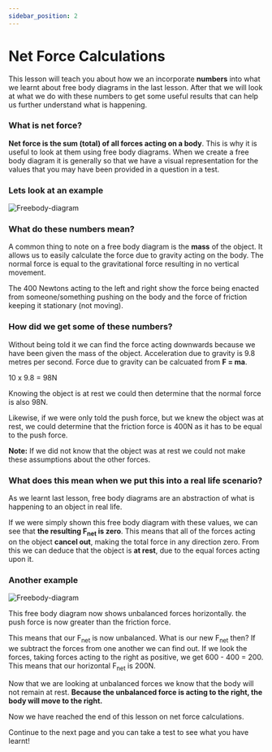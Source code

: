 ```yaml
---
sidebar_position: 2
---
```


# Net Force Calculations

This lesson will teach you about how we an incorporate **numbers** into what we learnt about free body diagrams in the last lesson. After that we will look at what we do with these numbers to get some useful results that can help us further understand what is happening.

### What is net force?

**Net force is the sum (total) of all forces acting on a body**. This is why it is useful to look at them using free body diagrams. When we create a free body diagram it is generally so that we have a visual representation for the values that you may have been provided in a question in a test.

### Lets look at an example

![Freebody-diagram](/img/FBD_6.png)

### What do these numbers mean?

A common thing to note on a free body diagram is the **mass** of the object. It allows us to easily calculate the force due to gravity acting on the body. The normal force is equal to the gravitational force resulting in no vertical movement.

The 400 Newtons acting to the left and right show the force being enacted from someone/something pushing on the body and the force of friction keeping it stationary (not moving). 

### How did we get some of these numbers?

Without being told it we can find the force acting downwards because we have been given the mass of the object.
Acceleration due to gravity is 9.8 metres per second. Force due to gravity can be calcuated from **F = ma**.

10 x 9.8 = 98N

Knowing the object is at rest we could then determine that the normal force is also 98N.

Likewise, if we were only told the push force, but we knew the object was at rest, we could determine that the friction force is 400N as it has to be equal to the push force.

**Note:** If we did not know that the object was at rest we could not make these assumptions about the other forces.

### What does this mean when we put this into a real life scenario?

As we learnt last lesson, free body diagrams are an abstraction of what is happening to an object in real life.

If we were simply shown this free body diagram with these values, we can see that **the resulting F<sub>net</sub> is zero**. This means that all of the forces acting on the object **cancel out**, making the total force in any direction zero. From this we can deduce that the object is **at rest**, due to the equal forces acting upon it.

### Another example

![Freebody-diagram](/img/FBD_7.png)

This free body diagram now shows unbalanced forces horizontally. the push force is now greater than the friction force.

This means that our F<sub>net</sub> is now unbalanced. What is our new F<sub>net</sub> then? If we subtract the forces from one another we can find out. If we look the forces, taking forces acting to the right as positive, we get 600 - 400 = 200. This means that our horizontal F<sub>net</sub> is 200N.

Now that we are looking at unbalanced forces we know that the body will not remain at rest. **Because the unbalanced force is acting to the right, the body will move to the right.**



Now we have reached the end of this lesson on net force calculations.

Continue to the next page and you can take a test to see what you have learnt!